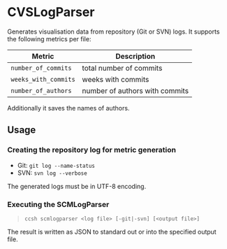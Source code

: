 # CVSLogParser

Generates visualisation data from repository (Git or SVN) logs. It supports the following metrics per file:

| Metric               | Description |
| ---                  | --- |
| `number_of_commits`  | total number of commits |
| `weeks_with_commits` | weeks with commits |
| `number_of_authors`  | number of authors with commits |

Additionally it saves the names of authors.

## Usage

### Creating the repository log for metric generation  

* Git:   `git log --name-status`
* SVN:   `svn log --verbose`

The generated logs must be in UTF-8 encoding.

### Executing the SCMLogParser

> `ccsh scmlogparser <log file> [-git|-svn] [<output file>]`

The result is written as JSON to standard out or into the specified output file.
